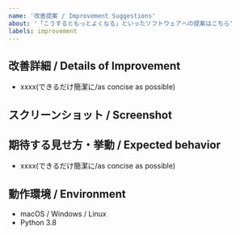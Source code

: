 ```yaml
---
name: '改善提案 / Improvement Suggestions'
about: '「こうするともっとよくなる」といったソフトウェアへの提案はこちら'
labels: improvement
---
```


## 改善詳細 / Details of Improvement
- xxxx(できるだけ簡潔に/as concise as possible)

## スクリーンショット / Screenshot
<!-- バグであればコンソールも合わせて添付 -->
<!-- If it's a bug, attach a screenshot of the console -->

## 期待する見せ方・挙動 / Expected behavior
- xxxx(できるだけ簡潔に/as concise as possible)

## 動作環境 / Environment
- macOS / Windows / Linux
- Python 3.8
